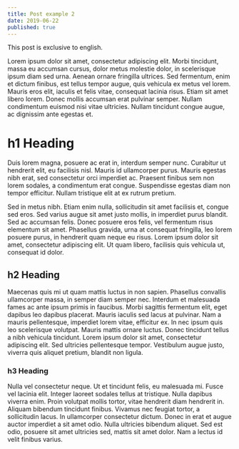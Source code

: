 ```yaml
---
title: Post example 2
date: 2019-06-22
published: true
---
```


This post is exclusive to english.

Lorem ipsum dolor sit amet, consectetur adipiscing elit. Morbi tincidunt, massa eu accumsan cursus, dolor metus molestie dolor, in scelerisque ipsum diam sed urna. Aenean ornare fringilla ultrices. Sed fermentum, enim et dictum finibus, est tellus tempor augue, quis vehicula ex metus vel lorem. Mauris eros elit, iaculis et felis vitae, consequat lacinia risus.<!-- end --> Etiam sit amet libero lorem. Donec mollis accumsan erat pulvinar semper. Nullam condimentum euismod nisi vitae ultricies. Nullam tincidunt congue augue, ac dignissim ante egestas et.

# h1 Heading

Duis lorem magna, posuere ac erat in, interdum semper nunc. Curabitur ut hendrerit elit, eu facilisis nisl. Mauris id ullamcorper purus. Mauris egestas nibh erat, sed consectetur orci imperdiet ac. Praesent finibus sem non lorem sodales, a condimentum erat congue. Suspendisse egestas diam non tempor efficitur. Nullam tristique elit at ex rutrum pretium.

Sed in metus nibh. Etiam enim nulla, sollicitudin sit amet facilisis et, congue sed eros. Sed varius augue sit amet justo mollis, in imperdiet purus blandit. Sed ac accumsan felis. Donec posuere eros felis, vel fermentum risus elementum sit amet. Phasellus gravida, urna at consequat fringilla, leo lorem posuere purus, in hendrerit quam neque eu risus. Lorem ipsum dolor sit amet, consectetur adipiscing elit. Ut quam libero, facilisis quis vehicula ut, consequat id dolor.

## h2 Heading

Maecenas quis mi ut quam mattis luctus in non sapien. Phasellus convallis ullamcorper massa, in semper diam semper nec. Interdum et malesuada fames ac ante ipsum primis in faucibus. Morbi sagittis fermentum elit, eget dapibus leo dapibus placerat. Mauris iaculis sed lacus at pulvinar. Nam a mauris pellentesque, imperdiet lorem vitae, efficitur ex. In nec ipsum quis leo scelerisque volutpat. Mauris mattis ornare luctus. Donec tincidunt tellus a nibh vehicula tincidunt. Lorem ipsum dolor sit amet, consectetur adipiscing elit. Sed ultricies pellentesque tempor. Vestibulum augue justo, viverra quis aliquet pretium, blandit non ligula.

### h3 Heading

Nulla vel consectetur neque. Ut et tincidunt felis, eu malesuada mi. Fusce vel lacinia elit. Integer laoreet sodales tellus at tristique. Nulla dapibus viverra enim. Proin volutpat mollis tortor, vitae hendrerit diam hendrerit in. Aliquam bibendum tincidunt finibus. Vivamus nec feugiat tortor, a sollicitudin lacus. In ullamcorper consectetur dictum. Donec in erat et augue auctor imperdiet a sit amet odio. Nulla ultricies bibendum aliquet. Sed est odio, posuere sit amet ultricies sed, mattis sit amet dolor. Nam a lectus id velit finibus varius.
